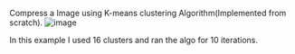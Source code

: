 
Compress a Image using K-means clustering Algorithm(Implemented from scratch).
![image](https://user-images.githubusercontent.com/52378401/156026087-3b3843ae-05d2-467a-9290-9a728629b847.png)

In this example I used 16 clusters and ran the algo for 10 iterations. 
